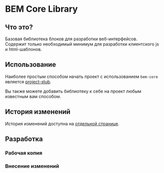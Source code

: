 # BEM Core Library

## Что это?

Базовая библиотека блоков для разработки веб-интерфейсов.
Содержит только необходимый минимум для разработки клиентского js и html-шаблонов.

## Использование

Наиболее простым способом начать проект с использованием `bem-core` является [project-stub](https://github.com/bem/project-stub).

Вы также можете добавить библиотеку к себе на проект любым известным вам способом.

## История изменений

История изменений доступна на [отдельной странице](ChangeLog.md).

## Разработка

### Рабочая копия

### Внесение изменений
